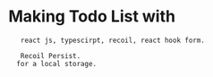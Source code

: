 # Making Todo List with
       react js, typescirpt, recoil, react hook form.
       
       Recoil Persist. 
      for a local storage.
